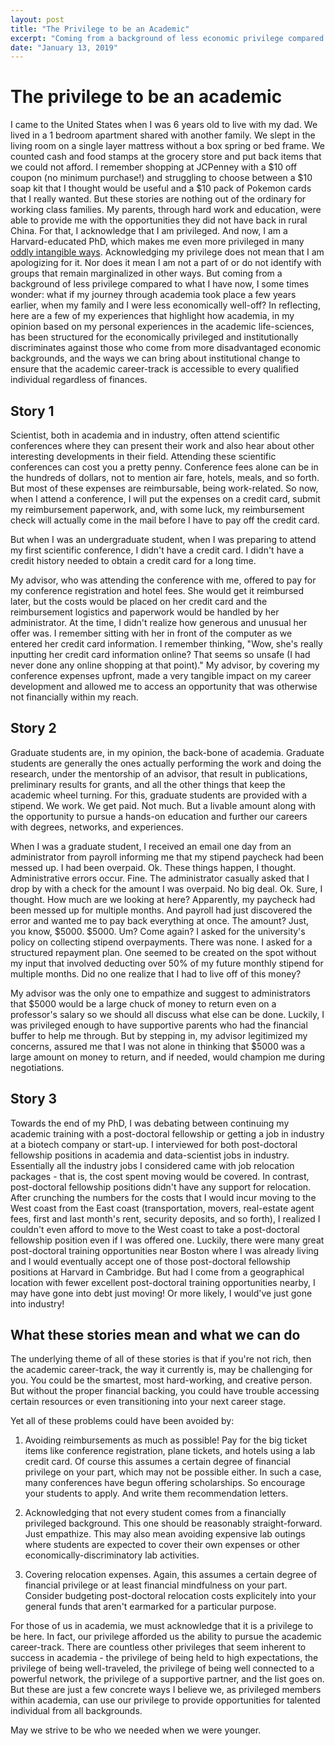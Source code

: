 ```yaml
---
layout: post
title: "The Privilege to be an Academic"
excerpt: "Coming from a background of less economic privilege compared to what I have now, I some times wonder: what if my journey through academia took place a few years earlier, when my family and I were less economically well-off? In reflecting, here are a few of my experiences that highlight how academia, in my opinion based on my personal experiences in the academic life-sciences, has been structured for the economically privileged and institutionally discriminates against those who come from more disadvantaged economic backgrounds, and the ways we can bring about institutional change to ensure that the academic career-track is accessible to every qualified individual regardless of finances."
date: "January 13, 2019"
---
```


# The privilege to be an academic

I came to the United States when I was 6 years old to live with my dad. We lived in a 1 bedroom apartment shared with another family. We slept in the living room on a single layer mattress without a box spring or bed frame. We counted cash and food stamps at the grocery store and put back items that we could not afford. I remember shopping at JCPenney with a $10 off coupon (no minimum purchase!) and struggling to choose between a $10 soap kit that I thought would be useful and a $10 pack of Pokemon cards that I really wanted. But these stories are nothing out of the ordinary for working class families. My parents, through hard work and education, were able to provide me with the opportunities they did not have back in rural China. For that, I acknowledge that I am privileged. And now, I am a Harvard-educated PhD, which makes me even more privileged in many [oddly intangible ways](https://andrewpegoda.com/2013/09/06/21-examples-of-academic-privilege-personal-reflections-part-ii/). Acknowledging my privilege does not mean that I am apologizing for it. Nor does it mean I am not a part of or do not identify with groups that remain marginalized in other ways. But coming from a background of less privilege compared to what I have now, I some times wonder: what if my journey through academia took place a few years earlier, when my family and I were less economically well-off? In reflecting, here are a few of my experiences that highlight how academia, in my opinion based on my personal experiences in the academic life-sciences, has been structured for the economically privileged and institutionally discriminates against those who come from more disadvantaged economic backgrounds, and the ways we can bring about institutional change to ensure that the academic career-track is accessible to every qualified individual regardless of finances. 


## Story 1

Scientist, both in academia and in industry, often attend scientific conferences where they can present their work and also hear about other interesting developments in their field. Attending these scientific conferences can cost you a pretty penny. Conference fees alone can be in the hundreds of dollars, not to mention air fare, hotels, meals, and so forth. But most of these expenses are reimbursable, being work-related. So now, when I attend a conference, I will put the expenses on a credit card, submit my reimbursement paperwork, and, with some luck, my reimbursement check will actually come in the mail before I have to pay off the credit card. 

But when I was an undergraduate student, when I was preparing to attend my first scientific conference, I didn't have a credit card. I didn't have a credit history needed to obtain a credit card for a long time. 

My advisor, who was attending the conference with me, offered to pay for my conference registration and hotel fees. She would get it reimbursed later, but the costs would be placed on her credit card and the reimbursement logistics and paperwork would be handled by her administrator. At the time, I didn't realize how generous and unusual her offer was. I remember sitting with her in front of the computer as we entered her credit card information. I remember thinking, "Wow, she's really inputting her credit card information online? That seems so unsafe (I had never done any online shopping at that point)." My advisor, by covering my conference expenses upfront, made a very tangible impact on my career development and allowed me to access an opportunity that was otherwise not financially within my reach. 


## Story 2

Graduate students are, in my opinion, the back-bone of academia. Graduate students are generally the ones actually performing the work and doing the research, under the mentorship of an advisor, that result in publications, preliminary results for grants, and all the other things that keep the academic wheel turning. For this, graduate students are provided with a stipend. We work. We get paid. Not much. But a livable amount along with the opportunity to pursue a hands-on education and further our careers with degrees, networks, and experiences. 

When I was a graduate student, I received an email one day from an administrator from payroll informing me that my stipend paycheck had been messed up. I had been overpaid. Ok. These things happen, I thought. Administrative errors occur. Fine. The administrator casually asked that I drop by with a check for the amount I was overpaid. No big deal. Ok. Sure, I thought. How much are we looking at here? Apparently, my paycheck had been messed up for multiple months. And payroll had just discovered the error and wanted me to pay back everything at once. The amount? Just, you know, $5000. $5000. Um? Come again? I asked for the university's policy on collecting stipend overpayments. There was none. I asked for a structured repayment plan. One seemed to be created on the spot without my input that involved deducting over 50% of my future monthly stipend for multiple months. Did no one realize that I had to live off of this money? 

My advisor was the only one to empathize and suggest to administrators that $5000 would be a large chuck of money to return even on a professor's salary so we should all discuss what else can be done. Luckily, I was privileged enough to have supportive parents who had the financial buffer to help me through. But by stepping in, my advisor legitimized my concerns, assured me that I was not alone in thinking that $5000 was a large amount on money to return, and if needed, would champion me during negotiations.  


## Story 3

Towards the end of my PhD, I was debating between continuing my academic training with a post-doctoral fellowship or getting a job in industry at a biotech company or start-up. I interviewed for both post-doctoral fellowship positions in academia and data-scientist jobs in industry. Essentially all the industry jobs I considered came with job relocation packages - that is, the cost spent moving would be covered. In contrast, post-doctoral fellowship positions didn't have any support for relocation. After crunching the numbers for the costs that I would incur moving to the West coast from the East coast (transportation, movers, real-estate agent fees, first and last month's rent, security deposits, and so forth), I realized I couldn't even afford to move to the West coast to take a post-doctoral fellowship position even if I was offered one. Luckily, there were many great post-doctoral training opportunities near Boston where I was already living and I would eventually accept one of those post-doctoral fellowship positions at Harvard in Cambridge. But had I come from a geographical location with fewer excellent post-doctoral training opportunities nearby, I may have gone into debt just moving! Or more likely, I would've just gone into industry!


## What these stories mean and what we can do

The underlying theme of all of these stories is that if you're not rich, then the academic career-track, the way it currently is, may be challenging for you. You could be the smartest, most hard-working, and creative person. But without the proper financial backing, you could have trouble accessing certain resources or even transitioning into your next career stage.

Yet all of these problems could have been avoided by:

1. Avoiding reimbursements as much as possible! Pay for the big ticket items like conference registration, plane tickets, and hotels using a lab credit card. Of course this assumes a certain degree of financial privilege on your part, which may not be possible either. In such a case, many conferences have begun offering scholarships. So encourage your students to apply. And write them recommendation letters. 

2. Acknowledging that not every student comes from a financially privileged background. This one should be reasonably straight-forward. Just empathize. This may also mean avoiding expensive lab outings where students are expected to cover their own expenses or other economically-discriminatory lab activities. 

3. Covering relocation expenses. Again, this assumes a certain degree of financial privilege or at least financial mindfulness on your part. Consider budgeting post-doctoral relocation costs explicitely into your general funds that aren't earmarked for a particular purpose. 

For those of us in academia, we must acknowledge that it is a privilege to be here. In fact, our privilege afforded us the ability to pursue the academic career-track. There are countless other privileges that seem inherent to success in academia - the privilege of being held to high expectations, the privilege of being well-traveled, the privilege of being well connected to a powerful network, the privilege of a supportive partner, and the list goes on. But these are just a few concrete ways I believe we, as privileged members within academia, can use our privilege to provide opportunities for talented individual from all backgrounds.

May we strive to be who we needed when we were younger.

